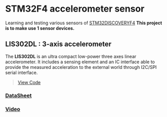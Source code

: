 # STM32F4 accelerometer sensor
Learning and testing various sensors of [STM32DISCOVERYF4](http://www.st.com/en/evaluation-tools/stm32f4discovery.html) 
**This project is to make use 1 sensor devices.**

## LIS302DL : 3-axis accelerometer
The **LIS302DL** is an ultra compact low-power three axes linear accelerometer. It includes a sensing element and an IC interface able to provide the measured acceleration to the external world through I2C/SPI serial interface.

> [View Code](https://github.com/khalinuxx/STM32_LIS302DL_sensor/blob/main/Src/main.c) 

### [DataSheet](http://www.st.com/resource/en/datasheet/lis302dl.pdf)
### [Video](https://www.linkedin.com/posts/khalil-2023-mansouri_stm32-microcontroller-accelerometer-activity-7023249817879359488-fBj_?utm_source=share&utm_medium=member_desktop)
